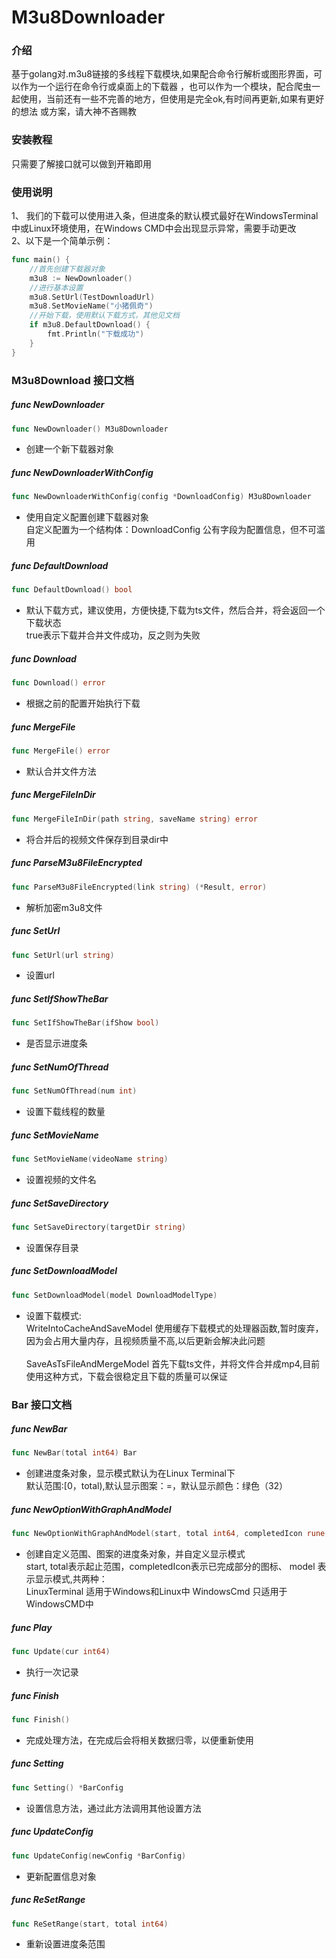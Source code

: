 # M3u8Downloader

### 介绍
基于golang对.m3u8链接的多线程下载模块,如果配合命令行解析或图形界面，可以作为一个运行在命令行或桌面上的下载器
，也可以作为一个模块，配合爬虫一起使用，当前还有一些不完善的地方，但使用是完全ok,有时间再更新,如果有更好的想法
或方案，请大神不吝赐教


### 安装教程

只需要了解接口就可以做到开箱即用

### 使用说明

1、 我们的下载可以使用进入条，但进度条的默认模式最好在WindowsTerminal中或Linux环境使用，在Windows CMD中会出现显示异常，需要手动更改\
2、以下是一个简单示例：
~~~go
func main() {
	//首先创建下载器对象
	m3u8 := NewDownloader()
	//进行基本设置
	m3u8.SetUrl(TestDownloadUrl)
	m3u8.SetMovieName("小猪佩奇")
	//开始下载，使用默认下载方式，其他见文档
	if m3u8.DefaultDownload() {
		fmt.Println("下载成功")
	}
}
~~~

### M3u8Download 接口文档

##### func NewDownloader 
~~~go
func NewDownloader() M3u8Downloader
~~~
- 创建一个新下载器对象

##### func NewDownloaderWithConfig
~~~go
func NewDownloaderWithConfig(config *DownloadConfig) M3u8Downloader
~~~
- 使用自定义配置创建下载器对象\
  自定义配置为一个结构体：DownloadConfig 公有字段为配置信息，但不可滥用
  

##### func DefaultDownload

~~~go
func DefaultDownload() bool
~~~
- 默认下载方式，建议使用，方便快捷,下载为ts文件，然后合并，将会返回一个下载状态\
true表示下载并合并文件成功，反之则为失败


##### func Download

~~~go
func Download() error
~~~
- 根据之前的配置开始执行下载

##### func MergeFile

~~~go
func MergeFile() error
~~~
- 默认合并文件方法

##### func MergeFileInDir
~~~go
func MergeFileInDir(path string, saveName string) error
~~~
- 将合并后的视频文件保存到目录dir中

##### func ParseM3u8FileEncrypted
~~~go
func ParseM3u8FileEncrypted(link string) (*Result, error)
~~~
- 解析加密m3u8文件

##### func SetUrl
~~~go
func SetUrl(url string)
~~~
- 设置url

##### func SetIfShowTheBar
~~~go
func SetIfShowTheBar(ifShow bool)
~~~
- 是否显示进度条

##### func SetNumOfThread
~~~go
func SetNumOfThread(num int)
~~~
- 设置下载线程的数量

##### func SetMovieName
~~~go
func SetMovieName(videoName string)
~~~
- 设置视频的文件名

##### func SetSaveDirectory
~~~go
func SetSaveDirectory(targetDir string)
~~~
- 设置保存目录

##### func SetDownloadModel
~~~go
func SetDownloadModel(model DownloadModelType) 
~~~
- 设置下载模式:\
  WriteIntoCacheAndSaveModel 使用缓存下载模式的处理器函数,暂时废弃，因为会占用大量内存，且视频质量不高,以后更新会解决此问题\
  \
  SaveAsTsFileAndMergeModel 首先下载ts文件，并将文件合并成mp4,目前使用这种方式，下载会很稳定且下载的质量可以保证

### Bar 接口文档

##### func NewBar
~~~go
func NewBar(total int64) Bar
~~~
- 创建进度条对象，显示模式默认为在Linux Terminal下\
  默认范围:[0，total),默认显示图案：=，默认显示颜色：绿色（32）

##### func NewOptionWithGraphAndModel
~~~go
func NewOptionWithGraphAndModel(start, total int64, completedIcon rune, model ModelType) Bar
~~~
- 创建自定义范围、图案的进度条对象，并自定义显示模式\
  start, total表示起止范围，completedIcon表示已完成部分的图标、
  model 表示显示模式,共两种：\
  LinuxTerminal     适用于Windows和Linux中
  WindowsCmd 只适用于WindowsCMD中

##### func Play
~~~go
func Update(cur int64)
~~~
- 执行一次记录

##### func Finish 
~~~go
func Finish()
~~~
- 完成处理方法，在完成后会将相关数据归零，以便重新使用

##### func Setting
~~~go
func Setting() *BarConfig
~~~
- 设置信息方法，通过此方法调用其他设置方法

##### func UpdateConfig
~~~go
func UpdateConfig(newConfig *BarConfig)
~~~
- 更新配置信息对象

##### func ReSetRange
~~~go
func ReSetRange(start, total int64)
~~~ 
- 重新设置进度条范围
